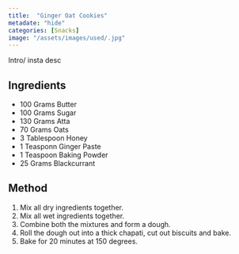 ```yaml
---
title:  "Ginger Oat Cookies"
metadate: "hide"
categories: [Snacks]
image: "/assets/images/used/.jpg"
---
```


Intro/ insta desc 

## Ingredients

- 100 Grams Butter
- 100 Grams Sugar
- 130 Grams Atta 
- 70 Grams Oats
- 3 Tablespoon Honey
- 1 Teasponn Ginger Paste
- 1 Teaspoon Baking Powder
- 25 Grams Blackcurrant

## Method

1. Mix all dry ingredients together. 
2. Mix all wet ingredients together. 
3. Combine both the mixtures and form a dough. 
4. Roll the dough out into a thick chapati, cut out biscuits and bake. 
5. Bake for 20 minutes at 150 degrees. 
 

